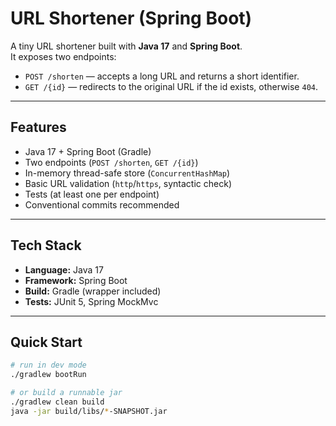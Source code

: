 # URL Shortener (Spring Boot)

A tiny URL shortener built with **Java 17** and **Spring Boot**.  
It exposes two endpoints:

- `POST /shorten` — accepts a long URL and returns a short identifier.
- `GET /{id}` — redirects to the original URL if the id exists, otherwise `404`.

---

## Features

- Java 17 + Spring Boot (Gradle)
- Two endpoints (`POST /shorten`, `GET /{id}`)
- In-memory thread-safe store (`ConcurrentHashMap`)
- Basic URL validation (`http`/`https`, syntactic check)
- Tests (at least one per endpoint)
- Conventional commits recommended

---

## Tech Stack

- **Language:** Java 17
- **Framework:** Spring Boot
- **Build:** Gradle (wrapper included)
- **Tests:** JUnit 5, Spring MockMvc

---

## Quick Start

```bash
# run in dev mode
./gradlew bootRun

# or build a runnable jar
./gradlew clean build
java -jar build/libs/*-SNAPSHOT.jar
